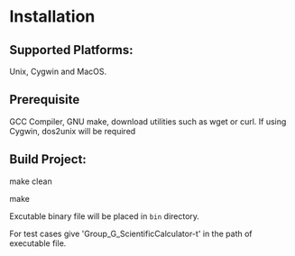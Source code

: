 # Installation

## Supported Platforms:

Unix, Cygwin and MacOS.

## Prerequisite

GCC Compiler, GNU make, download utilities such as wget or curl.
If using Cygwin, dos2unix will be required


## Build Project:

make clean

make

Excutable binary  file will be placed in `bin` directory.

For test cases give 'Group_G_ScientificCalculator-t' in the path of executable file.
